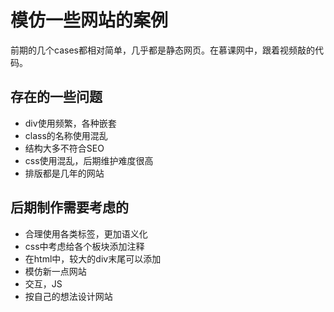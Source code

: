 模仿一些网站的案例
===
前期的几个cases都相对简单，几乎都是静态网页。在慕课网中，跟着视频敲的代码。

存在的一些问题
---
* div使用频繁，各种嵌套
* class的名称使用混乱
* 结构大多不符合SEO
* css使用混乱，后期维护难度很高
* 排版都是几年的网站

后期制作需要考虑的
---
* 合理使用各类标签，更加语义化
* css中考虑给各个板块添加注释
* 在html中，较大的div末尾可以添加<!--某div结束-->
* 模仿新一点网站
* 交互，JS
* 按自己的想法设计网站
